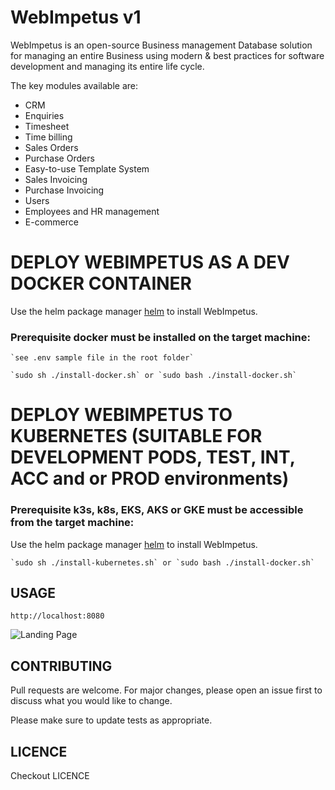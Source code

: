 # WebImpetus v1

WebImpetus is an open-source Business management Database solution for managing an entire Business using modern & best practices for software development and managing its entire life cycle.

The key modules available are:

- CRM
- Enquiries
- Timesheet
- Time billing
- Sales Orders
- Purchase Orders
- Easy-to-use Template System
- Sales Invoicing
- Purchase Invoicing
- Users
- Employees and HR management
- E-commerce

# DEPLOY WEBIMPETUS AS A DEV DOCKER CONTAINER

Use the helm package manager [helm](https://webimpetus.io/en/stable/) to install WebImpetus.

### Prerequisite docker must be installed on the target machine:

```configure your settings in the .env file
`see .env sample file in the root folder`
```


```shell or bash
`sudo sh ./install-docker.sh` or `sudo bash ./install-docker.sh`
```

# DEPLOY WEBIMPETUS TO KUBERNETES (SUITABLE FOR DEVELOPMENT PODS, TEST, INT, ACC and or PROD environments)

### Prerequisite k3s, k8s, EKS, AKS or GKE must be accessible from the target machine:

Use the helm package manager [helm](https://webimpetus.io/en/stable/) to install WebImpetus.

```shell or bash
`sudo sh ./install-kubernetes.sh` or `sudo bash ./install-docker.sh`
```

## USAGE

```http://localhost:8080```

![Landing Page](https://github.com/bwalia/webimpetus-src/blob/b16260a53f53b37d6036abbc91a2c3db6e8c07c8/webimpetus_login_page_v1_2022.png)

## CONTRIBUTING

Pull requests are welcome. For major changes, please open an issue first
to discuss what you would like to change.

Please make sure to update tests as appropriate.

## LICENCE

Checkout LICENCE
